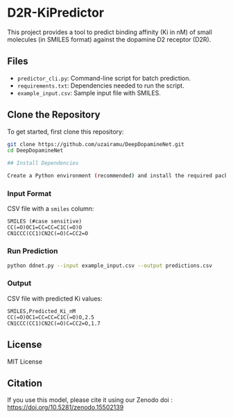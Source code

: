 # D2R-KiPredictor

This project provides a tool to predict binding affinity (Ki in nM) of small molecules (in SMILES format) against the dopamine D2 receptor (D2R).

## Files
- `predictor_cli.py`: Command-line script for batch prediction.
- `requirements.txt`: Dependencies needed to run the script.
- `example_input.csv`: Sample input file with SMILES.


## Clone the Repository

To get started, first clone this repository:

```bash
git clone https://github.com/uzairamu/DeepDopamineNet.git
cd DeepDopamineNet

## Install Dependencies

Create a Python environment (recommended) and install the required packages:

```



### Input Format
CSV file with a `smiles` column:

```
SMILES (#case sensitive)
CC(=O)OC1=CC=CC=C1C(=O)O
CN1CCC(CC1)CN2C(=O)C=CC2=O
```

### Run Prediction
```bash
python ddnet.py --input example_input.csv --output predictions.csv
```

### Output
CSV file with predicted Ki values:

```
SMILES,Predicted_Ki_nM
CC(=O)OC1=CC=CC=C1C(=O)O,2.5
CN1CCC(CC1)CN2C(=O)C=CC2=O,1.7
```

## License
MIT License

## Citation
If you use this model, please cite it using our Zenodo doi : https://doi.org/10.5281/zenodo.15502139

